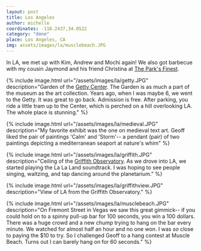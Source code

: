 ```yaml
---
layout: post
title: Los Angeles
author: michelle
coordinates: -118.2437,34.0522
category: "done"
place: Los Angeles, CA
img: assets/images/la/musclebeach.JPG
---
```


In LA, we met up with Kim, Andrew and Mochi again! We also got barbecue with my cousin Jaymond and his friend Christina at [The Park's Finest](https://www.theparksfinest.com/). 

{% include image.html url="/assets/images/la/getty.JPG" description="Garden of the <a href='http://www.getty.edu/'>Getty Center</a>. The Garden is as much a part of the museum as the art collection. Years ago, when I was maybe 6, we went to the Getty. It was great to go back. Admission is free. After parking, you ride a little tram up to the Center, which is perched on a hill overlooking LA. The whole place is stunning." %}

{% include image.html url="/assets/images/la/medieval.JPG" description="My favorite exhibit was the one on medieval text art. Geoff liked the pair of paintings 'Calm' and 'Storm'-- a pendant (pair) of two paintings depicting a mediterranean seaport at nature's whim" %}

{% include image.html url="/assets/images/la/griffith.JPG" description="Ceiling of the <a href='www.griffithobservatory.org'>Griffith Observatory</a>. As we drove into LA, we started playing the La La Land soundtrack. I was hoping to see people singing, waltzing, and tap dancing around the planetarium." %}

{% include image.html url="/assets/images/la/griffithview.JPG" description="View of LA from the Griffith Observatory." %}

{% include image.html url="/assets/images/la/musclebeach.JPG" description="On Fremont Street in Vegas we saw this great gimmick-- if you could hold on to a spinny pull-up bar for 100 seconds, you win a 100 dollars. There was a huge crowd and a new chump trying to hang on the bar every minute. We watched for almost half an hour and no one won. I was *so* close to paying the $10 to try. So I challenged Geoff to a hang contest at Muscle Beach. Turns out I can barely hang on for 60 seconds." %}